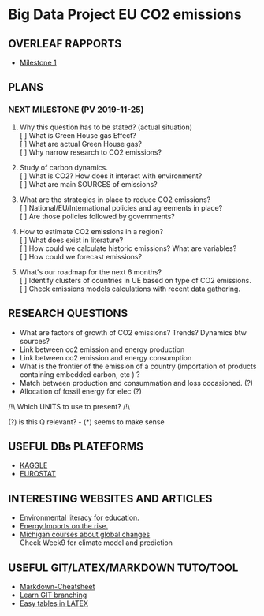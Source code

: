 # Big Data Project EU CO2 emissions
## OVERLEAF RAPPORTS
- [Milestone 1](https://www.overleaf.com/4995682689wckysczrmrvv)


## PLANS

### NEXT MILESTONE (PV 2019-11-25)
1. Why this question has to be stated? (actual situation)  
[ ] What is Green House gas Effect?  
[ ] What are actual Green House gas?  
[ ] Why narrow research to CO2 emissions?  

2. Study of carbon dynamics.  
[ ] What is CO2? How does it interact with environment?  
[ ] What are main SOURCES of emissions?  

3. What are the strategies in place to reduce CO2 emissions?  
[ ] National/EU/International policies and agreements in place?  
[ ] Are those policies followed by governments?  

4. How to estimate CO2 emissions in a region?  
[ ] What does exist in literature?    
[ ] How could we calculate historic emissions? What are variables?  
[ ] How could we forecast emissions?

5. What's our roadmap for the next 6 months?  
[ ] Identify clusters of countries in UE based on type of CO2 emissions.  
[ ] Check emissions models calculations with recent data gathering.

## RESEARCH QUESTIONS
* What are factors of growth of CO2 emissions? Trends? Dynamics btw sources?
* Link between co2 emission and energy production
* Link between co2 emission and energy consumption
* What is the frontier of the emission of a country (importation of products containing embedded carbon, etc ) ?
* Match between production and consummation and loss occasioned. (?)
* Allocation of fossil energy for elec (?)

 /!\ Which UNITS to use to present? /!\  
  
  (?) is this Q relevant?  - (*) seems to make sense
## USEFUL DBs PLATEFORMS

* [KAGGLE](https://www.kaggle.com/datasets)
* [EUROSTAT](https://ec.europa.eu/eurostat/data/database)

## INTERESTING WEBSITES AND ARTICLES
* [Environmental literacy for education.](https://enviroliteracy.org/)
* [Energy Imports on the rise.](https://ec.europa.eu/eurostat/en/web/products-eurostat-news/-/DDN-20191021-1)
* [Michigan courses about global changes](https://globalchange.umich.edu/globalchange1/current/lectures/)  
Check Week9 for climate model and prediction

## USEFUL GIT/LATEX/MARKDOWN TUTO/TOOL
 * [Markdown-Cheatsheet](https://github.com/adam-p/markdown-here/wiki/Markdown-Cheatsheet)
 * [Learn GIT branching](https://learngitbranching.js.org/)
 * [Easy tables in LATEX](http://www.tablesgenerator.com/#)